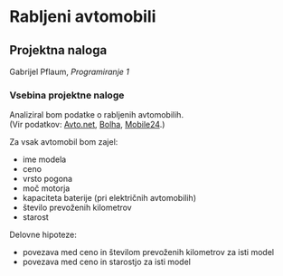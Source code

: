 # Rabljeni avtomobili
## Projektna naloga
Gabrijel Pflaum, *Programiranje 1*

### Vsebina projektne naloge
Analiziral bom podatke o rabljenih avtomobilih.  
(Vir podatkov: [Avto.net](avto.net), [Bolha](bolha.com), [Mobile24](mobile24.de).)

Za vsak avtomobil bom zajel:
* ime modela
* ceno
* vrsto pogona
* moč motorja
* kapaciteta baterije (pri električnih avtomobilih)
* število prevoženih kilometrov
* starost

Delovne hipoteze:
* povezava med ceno in številom prevoženih kilometrov za isti model
* povezava med ceno in starostjo za isti model